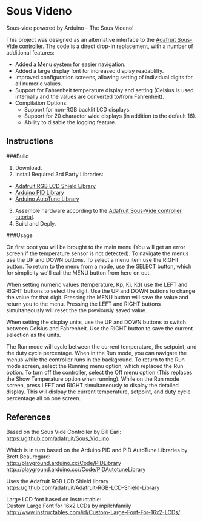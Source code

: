 Sous Videno
============
Sous-vide powered by Arduino - The Sous Videno!

This project was designed as an alternative interface to the [Adafruit Sous-Vide controller](http://learn.adafruit.com/sous-vide-powered-by-arduino-the-sous-viduino).
The code is a direct drop-in replacement, with a number of additional features:

* Added a Menu system for easier navigation.
* Added a large display font for increased display readablilty.
* Improved configuration screens, allowing setting of individual digits for all numeric values.
* Support for Fahrenheit temperature display and setting (Celsius is used internally and the values are converted to/from Fahrenheit).
* Compilation Options:
  * Support for non-RGB backlit LCD displays.
  * Support for 20 character wide displays (in addition to the default 16).
  * Ability to disable the logging feature.


Instructions
------------

###Build

1. Download.
2. Install Required 3rd Party Libraries:
  * [Adafruit RGB LCD Shield Library](https://github.com/adafruit/Adafruit-RGB-LCD-Shield-Library)
  * [Arduino PID Library](http://playground.arduino.cc/Code/PIDLibrary)
  * [Arduino AutoTune Library](http://playground.arduino.cc//Code/PIDAutotuneLibrary)
3. Assemble hardware according to the [Adafruit Sous-Vide controller tutorial](http://learn.adafruit.com/sous-vide-powered-by-arduino-the-sous-viduino).
4. Build and Deply.
 
###Usage

On first boot you will be brought to the main menu (You will get an error screen if the temperature sensor is not detected).
To navigate the menus use the UP and DOWN buttons.  To select a menu item use the RIGHT button.
To return to the menu from a mode, use the SELECT button, which for simplicity we'll call the MENU button from here on out.

When setting numeric values (temperature, Kp, Ki, Kd) use the LEFT and RIGHT buttons to select the digit.
Use the UP and DOWN buttons to change the value for that digit.  Pressing the MENU button will save the value and return you to the menu.
Pressing the LEFT and RIGHT buttons simultaneously will reset the the previously saved value.

When setting the display units, use the UP and DOWN buttons to switch between Celsius and Fahrenheit.
Use the RIGHT button to save the current selection as the units.

The Run mode will cycle between the current temperature, the setpoint, and the duty cycle percentage.
When in the Run mode, you can navigate the menus while the controller runs in the background.
To return to the Run mode screen, select the Running menu option, which replaced the Run option.
To turn off the controller, select the Off menu option (This replaces the Show Temperature option when running).
While on the Run mode screen, press LEFT and RIGHT simultaneously to display the detailed display. This will dislpay the
current temperature, setpoint, and duty cycle percentage all on one screen.

References
----------

Based on the Sous Vide Controller by Bill Earl:  
https://github.com/adafruit/Sous_Viduino

Which is in turn based on the Arduino PID and PID AutoTune Libraries by Brett Beauregard:  
http://playground.arduino.cc/Code/PIDLibrary  
http://playground.arduino.cc//Code/PIDAutotuneLibrary

Uses the Adafruit RGB LCD Shield library  
https://github.com/adafruit/Adafruit-RGB-LCD-Shield-Library

Large LCD font based on Instructable:  
Custom Large Font for 16x2 LCDs by mpilchfamily  
http://www.instructables.com/id/Custom-Large-Font-For-16x2-LCDs/
